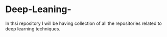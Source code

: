 # Deep-Leaning-
In thsi repository I will be having collection of all the repositories related to deep learning techniques.
